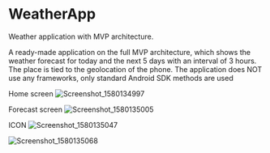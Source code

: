 # WeatherApp
Weather application with MVP architecture.

A ready-made application on the full MVP architecture, which shows the weather forecast for today and the next 5 days with an interval of 3 hours. The place is tied to the geolocation of the phone. The application does NOT use any frameworks, only standard Android SDK methods are used

Home screen
![Screenshot_1580134997](https://user-images.githubusercontent.com/47458290/73182406-b1be8200-4121-11ea-996d-8683b38b11a0.png)

Forecast screen
![Screenshot_1580135005](https://user-images.githubusercontent.com/47458290/73182478-cd298d00-4121-11ea-8be4-56c98675f4ec.png)

ICON
![Screenshot_1580135047](https://user-images.githubusercontent.com/47458290/73182574-f77b4a80-4121-11ea-8d52-36f162eaf62a.png)

![Screenshot_1580135068](https://user-images.githubusercontent.com/47458290/73182640-1548af80-4122-11ea-9ad4-504e79ccd708.png)
